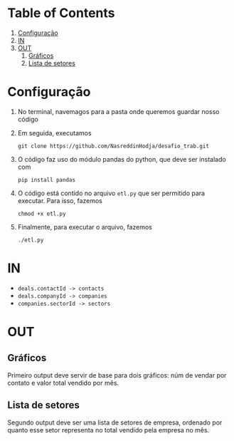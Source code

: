 
# Table of Contents

1.  [Configuração](#org07d1cb6)
2.  [IN](#orgad5f2a7)
3.  [OUT](#org7ac3ec1)
    1.  [Gráficos](#orgb4485be)
    2.  [Lista de setores](#orgbedc48c)



<a id="org07d1cb6"></a>

# Configuração

1.  No terminal, navemagos para a pasta onde queremos guardar nosso código
2.  Em seguida, executamos  
    
        git clone https://github.com/NasreddinHodja/desafio_trab.git
3.  O código faz uso do módulo pandas do python, que deve ser instalado com  
    
        pip install pandas
4.  O código está contido no arquivo `etl.py` que ser permitido para executar. Para isso, fazemos  
    
        chmod +x etl.py
5.  Finalmente, para executar o arquivo, fazemos  
    
        ./etl.py


<a id="orgad5f2a7"></a>

# IN

-   `deals.contactId -> contacts`
-   `deals.companyId -> companies`
-   `companies.sectorId -> sectors`


<a id="org7ac3ec1"></a>

# OUT


<a id="orgb4485be"></a>

## Gráficos

Primeiro output deve servir de base para dois gráficos: núm de vendar por contato e valor total vendido por mês.  


<a id="orgbedc48c"></a>

## Lista de setores

Segundo output deve ser uma lista de setores de empresa, ordenado por quanto esse setor representa no total vendido pela empresa no mês.  

